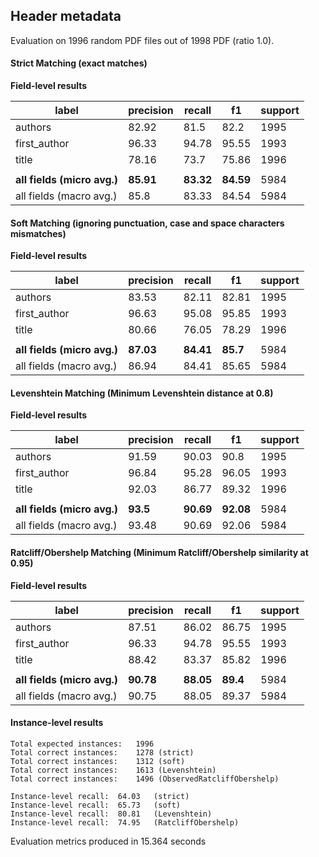 ## Header metadata

Evaluation on 1996 random PDF files out of 1998 PDF (ratio 1.0).

#### Strict Matching (exact matches)

**Field-level results**

| label                       | precision | recall    | f1        | support |
|-----------------------------|-----------|-----------|-----------|---------|
| authors                     | 82.92     | 81.5      | 82.2      | 1995    |
| first_author                | 96.33     | 94.78     | 95.55     | 1993    |
| title                       | 78.16     | 73.7      | 75.86     | 1996    |
|                             |           |           |           |         |
| **all fields (micro avg.)** | **85.91** | **83.32** | **84.59** | 5984    |
| all fields (macro avg.)     | 85.8      | 83.33     | 84.54     | 5984    |

#### Soft Matching (ignoring punctuation, case and space characters mismatches)

**Field-level results**

| label                       | precision | recall    | f1       | support |
|-----------------------------|-----------|-----------|----------|---------|
| authors                     | 83.53     | 82.11     | 82.81    | 1995    |
| first_author                | 96.63     | 95.08     | 95.85    | 1993    |
| title                       | 80.66     | 76.05     | 78.29    | 1996    |
|                             |           |           |          |         |
| **all fields (micro avg.)** | **87.03** | **84.41** | **85.7** | 5984    |
| all fields (macro avg.)     | 86.94     | 84.41     | 85.65    | 5984    |

#### Levenshtein Matching (Minimum Levenshtein distance at 0.8)

**Field-level results**

| label                       | precision | recall    | f1        | support |
|-----------------------------|-----------|-----------|-----------|---------|
| authors                     | 91.59     | 90.03     | 90.8      | 1995    |
| first_author                | 96.84     | 95.28     | 96.05     | 1993    |
| title                       | 92.03     | 86.77     | 89.32     | 1996    |
|                             |           |           |           |         |
| **all fields (micro avg.)** | **93.5**  | **90.69** | **92.08** | 5984    |
| all fields (macro avg.)     | 93.48     | 90.69     | 92.06     | 5984    |

#### Ratcliff/Obershelp Matching (Minimum Ratcliff/Obershelp similarity at 0.95)

**Field-level results**

| label                       | precision | recall    | f1       | support |
|-----------------------------|-----------|-----------|----------|---------|
| authors                     | 87.51     | 86.02     | 86.75    | 1995    |
| first_author                | 96.33     | 94.78     | 95.55    | 1993    |
| title                       | 88.42     | 83.37     | 85.82    | 1996    |
|                             |           |           |          |         |
| **all fields (micro avg.)** | **90.78** | **88.05** | **89.4** | 5984    |
| all fields (macro avg.)     | 90.75     | 88.05     | 89.37    | 5984    |

#### Instance-level results

```
Total expected instances: 	1996
Total correct instances: 	1278 (strict) 
Total correct instances: 	1312 (soft) 
Total correct instances: 	1613 (Levenshtein) 
Total correct instances: 	1496 (ObservedRatcliffObershelp) 

Instance-level recall:	64.03	(strict) 
Instance-level recall:	65.73	(soft) 
Instance-level recall:	80.81	(Levenshtein) 
Instance-level recall:	74.95	(RatcliffObershelp) 
```

Evaluation metrics produced in 15.364 seconds
